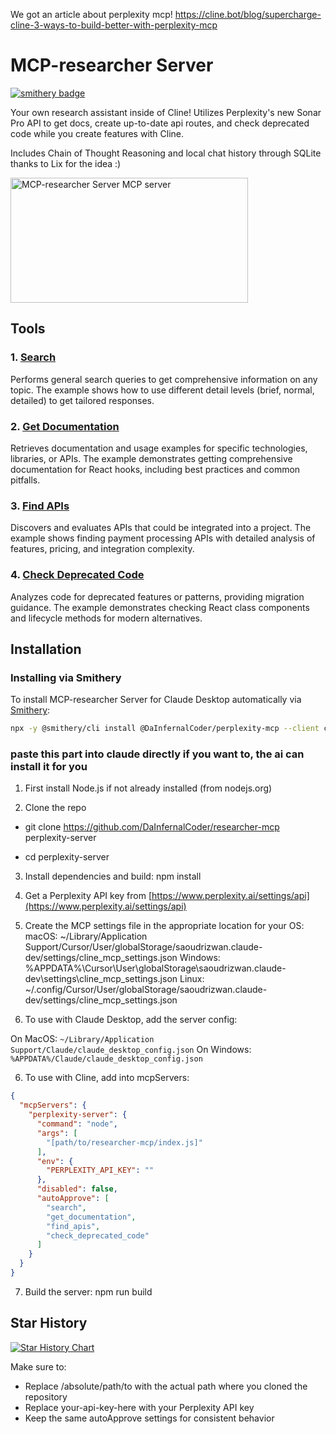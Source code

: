 We got an article about perplexity mcp! 
https://cline.bot/blog/supercharge-cline-3-ways-to-build-better-with-perplexity-mcp

# MCP-researcher Server
[![smithery badge](https://smithery.ai/badge/@DaInfernalCoder/perplexity-mcp)](https://smithery.ai/server/@DaInfernalCoder/perplexity-mcp) 

Your own research assistant inside of Cline! Utilizes Perplexity's new Sonar Pro API to get docs, create up-to-date api routes, and check deprecated code while you create features with Cline. 

Includes Chain of Thought Reasoning and local chat history through SQLite thanks to Lix for the idea :)

<a href="https://glama.ai/mcp/servers/g1i6ilg8sl"><img width="380" height="200" src="https://glama.ai/mcp/servers/g1i6ilg8sl/badge" alt="MCP-researcher Server MCP server" /></a>

## Tools

### 1. [Search](https://github.com/DaInfernalCoder/researcher-mcp/blob/main/examples/search.md)
Performs general search queries to get comprehensive information on any topic. The example shows how to use different detail levels (brief, normal, detailed) to get tailored responses.

### 2. [Get Documentation](https://github.com/DaInfernalCoder/researcher-mcp/blob/main/examples/find-apis.md)
Retrieves documentation and usage examples for specific technologies, libraries, or APIs. The example demonstrates getting comprehensive documentation for React hooks, including best practices and common pitfalls.

### 3. [Find APIs](https://github.com/DaInfernalCoder/researcher-mcp/blob/main/examples/find-apis.md)
Discovers and evaluates APIs that could be integrated into a project. The example shows finding payment processing APIs with detailed analysis of features, pricing, and integration complexity.

### 4. [Check Deprecated Code](https://github.com/DaInfernalCoder/researcher-mcp/blob/main/examples/check-deprecated-code.md)
Analyzes code for deprecated features or patterns, providing migration guidance. The example demonstrates checking React class components and lifecycle methods for modern alternatives.


## Installation

### Installing via Smithery

To install MCP-researcher Server for Claude Desktop automatically via [Smithery](https://smithery.ai/server/@DaInfernalCoder/perplexity-mcp):

```bash
npx -y @smithery/cli install @DaInfernalCoder/perplexity-mcp --client claude
```

### paste this part into claude directly if you want to, the ai can install it for you

1. First install Node.js if not already installed (from nodejs.org)

2. Clone the repo

- git clone https://github.com/DaInfernalCoder/researcher-mcp perplexity-server 

- cd perplexity-server

3. Install dependencies and build:
npm install

4. Get a Perplexity API key from [https://www.perplexity.ai/settings/api](https://www.perplexity.ai/settings/api)

5. Create the MCP settings file in the appropriate location for your OS:
macOS: ~/Library/Application Support/Cursor/User/globalStorage/saoudrizwan.claude-dev/settings/cline_mcp_settings.json
Windows: %APPDATA%\Cursor\User\globalStorage\saoudrizwan.claude-dev\settings\cline_mcp_settings.json
Linux: ~/.config/Cursor/User/globalStorage/saoudrizwan.claude-dev/settings/cline_mcp_settings.json

5. To use with Claude Desktop, add the server config:

On MacOS: `~/Library/Application Support/Claude/claude_desktop_config.json`
On Windows: `%APPDATA%/Claude/claude_desktop_config.json`

6. To use with Cline, add into mcpServers: 

```json
{
  "mcpServers": {
    "perplexity-server": {
      "command": "node",
      "args": [
        "[path/to/researcher-mcp/index.js]"
      ],
      "env": {
        "PERPLEXITY_API_KEY": ""
      },
      "disabled": false,
      "autoApprove": [
        "search",
        "get_documentation",
        "find_apis",
        "check_deprecated_code"
      ]
    }
  }
}
```

7. Build the server: 
npm run build

## Star History

[![Star History Chart](https://api.star-history.com/svg?repos=DaInfernalCoder/perplexity-mcp&type=Date)](https://www.star-history.com/#DaInfernalCoder/perplexity-mcp&Date)

Make sure to:
- Replace /absolute/path/to with the actual path where you cloned the repository
- Replace your-api-key-here with your Perplexity API key
- Keep the same autoApprove settings for consistent behavior

